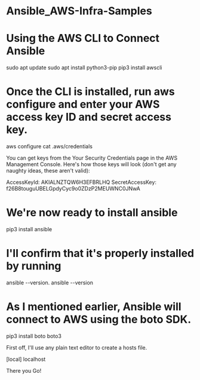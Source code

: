 # Ansible_AWS-Infra-Samples

# Using the AWS CLI to Connect Ansible

sudo apt update sudo apt install python3-pip pip3 install awscli

# Once the CLI is installed, run aws configure and enter your AWS access key ID and secret access key.

aws configure cat .aws/credentials

You can get keys from the Your Security Credentials page in the AWS Management Console. Here's how those keys will look (don't get any naughty ideas, these aren't valid):

AccessKeyId: AKIALNZTQW6H3EFBRLHQ SecretAccessKey: f26B8touguUBELGpdyCyc9o0ZDzP2MEUWNC0JNwA

# We're now ready to install ansible
pip3 install ansible

# I'll confirm that it's properly installed by running 
ansible --version. ansible --version

# As I mentioned earlier, Ansible will connect to AWS using the boto SDK.

pip3 install boto boto3

First off, I'll use any plain text editor to create a hosts file.

[local] localhost

There you Go!
